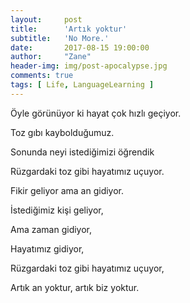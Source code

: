 ```yaml
---
layout:     post
title:      'Artık yoktur'
subtitle:   'No More.'
date:       2017-08-15 19:00:00
author:     "Zane"
header-img: img/post-apocalypse.jpg
comments: true
tags: [ Life, LanguageLearning ]
---
```


Öyle görünüyor ki hayat çok hızlı geçiyor. <br>

Toz gıbı kaybolduğumuz. <br>

Sonunda neyi istediğimizi öğrendik <br>

Rüzgardaki toz gibi hayatımız uçuyor. <br>

Fikir geliyor ama an gidiyor. <br>

İstediğimiz kişi geliyor, <br>

Ama zaman gidiyor, <br>

Hayatımız gidiyor, <br>

Rüzgardaki toz gibi hayatımız uçuyor, <br>

Artık an yoktur, artık biz yoktur.
